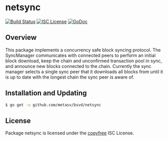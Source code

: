 netsync
=======

[![Build Status](https://travis-ci.org/metasv/bsvd.png?branch=master)](https://travis-ci.org/metasv/bsvd)
[![ISC License](http://img.shields.io/badge/license-ISC-blue.svg)](http://copyfree.org)
[![GoDoc](https://img.shields.io/badge/godoc-reference-blue.svg)](http://godoc.org/github.com/metasv/bsvd/netsync)

## Overview

This package implements a concurrency safe block syncing protocol. The
SyncManager communicates with connected peers to perform an initial block
download, keep the chain and unconfirmed transaction pool in sync, and announce
new blocks connected to the chain. Currently the sync manager selects a single
sync peer that it downloads all blocks from until it is up to date with the
longest chain the sync peer is aware of.

## Installation and Updating

```bash
$ go get -u github.com/metasv/bsvd/netsync
```

## License

Package netsync is licensed under the [copyfree](http://copyfree.org) ISC License.
